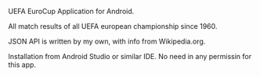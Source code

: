 UEFA EuroCup Application for Android.

All match results of all UEFA european championship since 1960.

JSON API is written by my own, with info from Wikipedia.org.

Installation from Android Studio or similar IDE.
No need in any permissin for this app.

